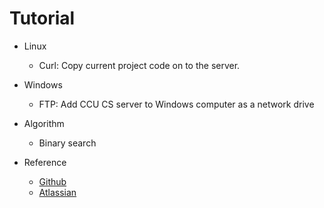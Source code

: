 # Tutorial

* Linux
  * Curl: Copy current project code on to the server.
* Windows
  * FTP: Add CCU CS server to Windows computer as a network drive
* Algorithm
  * Binary search

* Reference
   * [Github](https://guides.github.com/features/mastering-markdown/)
   * [Atlassian](https://confluence.atlassian.com/stash/markdown-syntax-guide-312740094.html#Markdownsyntaxguide-Characterstyles)
